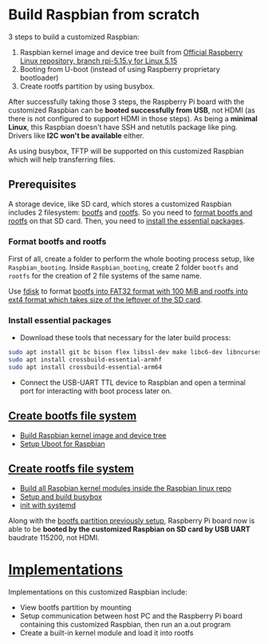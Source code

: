 # Build Raspbian from scratch

3 steps to build a customized Raspbian:

1. Raspbian kernel image and device tree built from [Official Raspberry Linux repository, branch rpi-5.15.y for Linux 5.15](https://github.com/raspberrypi/linux)
2. Booting from U-boot (instead of using Raspberry proprietary bootloader)
3. Create rootfs partition by using busybox.

After successfully taking those 3 steps, the Raspberry Pi board with the customized Raspbian can be **booted successfully from USB**, not HDMI (as there is not configured to support HDMI in those steps). As being a **minimal Linux**, this Raspbian doesn't have SSH and netutils package like ping. Drivers like **I2C won't be available** either.

As using busybox, TFTP will be supported on this customized Raspbian which will help transferring files.

## Prerequisites
A storage device, like SD card, which stores a customized Raspbian includes 2 filesystem: [bootfs](bootfs.md) and [rootfs](rootfs.md). So you need to [format bootfs and rootfs](#format-bootfs-and-rootfs) on that SD card. Then, you need to [install the essential packages](#install-essential-packages).

### Format bootfs and rootfs
First of all, create a folder to perform the whole booting process setup, like ``Raspbian_booting``. Inside ``Raspbian_booting``, create 2 folder ``bootfs`` and ``rootfs`` for the creation of 2 file systems of the same name.

Use [fdisk](https://github.com/TranPhucVinh/Linux-Shell/blob/master/Physical%20layer/File%20system/fdisk.md) to format [bootfs into FAT32 format with 100 MiB and rootfs into ext4 format which takes size of the leftover of the SD card](https://github.com/TranPhucVinh/Linux-Shell/blob/master/Physical%20layer/File%20system/fdisk.md#format-partitions-inside-a-sd-card).

### Install essential packages

- Download these tools that necessary for the later build process:
```sh
sudo apt install git bc bison flex libssl-dev make libc6-dev libncurses5-dev
sudo apt install crossbuild-essential-armhf
sudo apt install crossbuild-essential-arm64
```
- Connect the USB-UART TTL device to Raspbian and open a terminal port for interacting with boot process later on.

## [Create bootfs file system](bootfs.md)
* [Build Raspbian kernel image and device tree](bootfs.md#build-raspbian-kernel-image-and-device-tree)
* [Setup Uboot for Raspbian](bootfs.md#setup-uboot-for-raspbian)

## [Create rootfs file system](rootfs.md)
* [Build all Raspbian kernel modules inside the Raspbian linux repo](rootfs.md#1-build-all-raspbian-kernel-modules-inside-the-raspbian-linux-repo)
* [Setup and build busybox]()
* [init with systemd]()

Along with the [bootfs partition previously setup](bootfs.md), Raspberry Pi board now is able to be **booted by the customized Raspbian on SD card by USB UART** baudrate 115200, not HDMI.
# [Implementations](Implementations.md)

Implementations on this customized Raspbian include:
* View bootfs partition by mounting
* Setup communication between host PC and the Raspberry Pi board containing this customized Raspbian, then run an a.out program
* Create a built-in kernel module and load it into rootfs